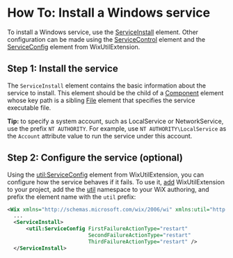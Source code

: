 # How To: Install a Windows service

To install a Windows service, use the [ServiceInstall](./../../xsd/wix/serviceinstall.md) 
element. Other configuration can be made using the 
[ServiceControl](./../../xsd/wix/servicecontrol.md) element and the 
[ServiceConfig](./../../xsd/util/serviceconfig.md) element from WixUtilExtension.

## Step 1: Install the service

The `ServiceInstall` element contains the basic information about the service to install.
This element should be the child of a [Component](./../../xsd/wix/component.md) element
whose key path is a sibling [File](./../../xsd/wix/file.md) element that specifies the 
service executable file.

**Tip:** to specify a system account, such as LocalService or NetworkService, use the prefix 
`NT AUTHORITY`. For example, use `NT AUTHORITY\LocalService` as the `Account` attribute value
to run the service under this account.

## Step 2: Configure the service (optional)

Using the [util:ServiceConfig](./../../xsd/util/serviceconfig.md) element from WixUtilExtension, 
you can configure how the service behaves if it fails. To use it,
[add](extension_usage_introduction.md) WixUtilExtension to your project, add the 
the [util](./../../xsd/util/index.md) namespace to your WiX authoring,
and prefix the element name with the `util` prefix:

```xml
<Wix xmlns="http://schemas.microsoft.com/wix/2006/wi" xmlns:util="http://schemas.microsoft.com/wix/UtilExtension">
  ...
  <ServiceInstall>
      <util:ServiceConfig FirstFailureActionType="restart"
                          SecondFailureActionType="restart"
                          ThirdFailureActionType="restart" /> 
  </ServiceInstall>
```